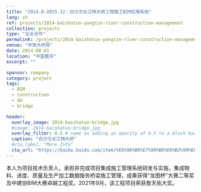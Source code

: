 ```yaml
---
title: "2014.8-2015.12：白沙沱长江特大桥工程施工BIM应用系统"
lang: zh
ref: projects/2014-baishatuo-yangtze-river-construction-management
collection: projects
type: "企业合作"
permalink: /projects/2014-baishatuo-yangtze-river-construction-management
venue: "中铁大桥局"
date: 2014-08-01
location: "中国重庆"
excerpt: ""

sponsor: company
category: project
tags: 
  - BIM
  - construction
  - 4D
  - bridge

header:
  overlay_image: 2014-baishatuo-bridge.jpg
  #image: 2014-baishatuo-bridge.jpg
  overlay_filter: 0.5 # same as adding an opacity of 0.5 to a black background
  caption: "白沙沱长江特大桥"
  #cta_label: "More Info"
  cta_url: "https://baike.baidu.com/item/%E6%96%B0%E7%99%BD%E6%B2%99%E6%B2%B1%E9%95%BF%E6%B1%9F%E7%89%B9%E5%A4%A7%E6%A1%A5/4943888"
---
```


本人为项目技术负责人，承担并完成项目集成施工管理系统研发与实施，集成物料、进度、质量及生产加工数据服务桥梁施工管理，成果获得“龙图杯”大赛二等奖及中建协BIM大赛卓越工程奖。2021年9月，该工程项目荣获詹天佑大奖。